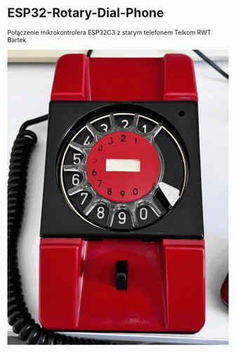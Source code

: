 # ESP32-Rotary-Dial-Phone
Połączenie mikrokontrolera ESP32C3 z starym telefonem Telkom RWT Bartek

![Telkom RWT Bartek](https://github.com/Maci-Ch/ESP32-Rotary-Dial-Phone/blob/main/Telkom-RWT-Bartek.jpg?raw=true)

